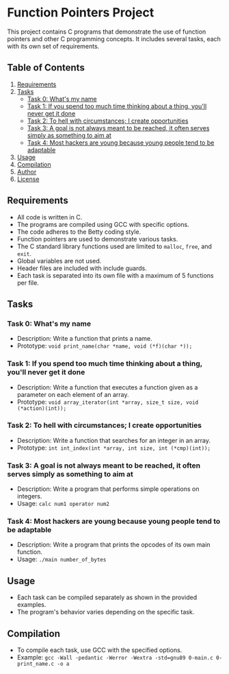 # Function Pointers Project

This project contains C programs that demonstrate the use of function pointers and other C programming concepts. It includes several tasks, each with its own set of requirements.

## Table of Contents
1. [Requirements](#requirements)
2. [Tasks](#tasks)
   - [Task 0: What's my name](#task-0-whats-my-name)
   - [Task 1: If you spend too much time thinking about a thing, you'll never get it done](#task-1-if-you-spend-too-much-time-thinking-about-a-thing-youll-never-get-it-done)
   - [Task 2: To hell with circumstances; I create opportunities](#task-2-to-hell-with-circumstances-i-create-opportunities)
   - [Task 3: A goal is not always meant to be reached, it often serves simply as something to aim at](#task-3-a-goal-is-not-always-meant-to-be-reached-it-often-serves-simply-as-something-to-aim-at)
   - [Task 4: Most hackers are young because young people tend to be adaptable](#task-4-most-hackers-are-young-because-young-people-tend-to-be-adaptable)
3. [Usage](#usage)
4. [Compilation](#compilation)
5. [Author](#author)
6. [License](#license)

## Requirements

- All code is written in C.
- The programs are compiled using GCC with specific options.
- The code adheres to the Betty coding style.
- Function pointers are used to demonstrate various tasks.
- The C standard library functions used are limited to `malloc`, `free`, and `exit`.
- Global variables are not used.
- Header files are included with include guards.
- Each task is separated into its own file with a maximum of 5 functions per file.

## Tasks

### Task 0: What's my name
- Description: Write a function that prints a name.
- Prototype: `void print_name(char *name, void (*f)(char *));`

### Task 1: If you spend too much time thinking about a thing, you'll never get it done
- Description: Write a function that executes a function given as a parameter on each element of an array.
- Prototype: `void array_iterator(int *array, size_t size, void (*action)(int));`

### Task 2: To hell with circumstances; I create opportunities
- Description: Write a function that searches for an integer in an array.
- Prototype: `int int_index(int *array, int size, int (*cmp)(int));`

### Task 3: A goal is not always meant to be reached, it often serves simply as something to aim at
- Description: Write a program that performs simple operations on integers.
- Usage: `calc num1 operator num2`

### Task 4: Most hackers are young because young people tend to be adaptable
- Description: Write a program that prints the opcodes of its own main function.
- Usage: `./main number_of_bytes`

## Usage

- Each task can be compiled separately as shown in the provided examples.
- The program's behavior varies depending on the specific task.

## Compilation

- To compile each task, use GCC with the specified options.
- Example: `gcc -Wall -pedantic -Werror -Wextra -std=gnu89 0-main.c 0-print_name.c -o a`

